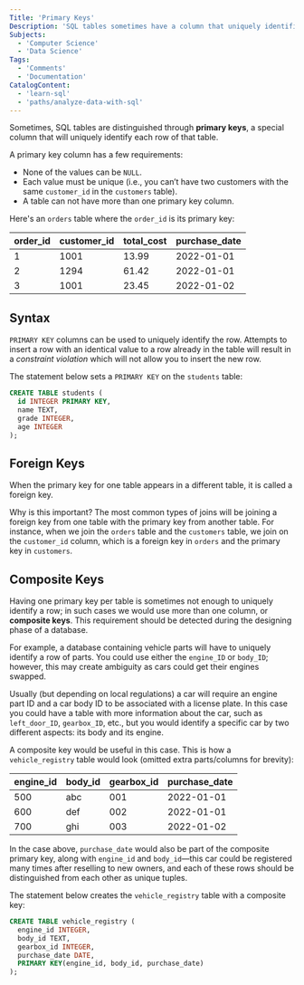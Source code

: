 ```yaml
---
Title: 'Primary Keys'
Description: 'SQL tables sometimes have a column that uniquely identifies each row of that table. These special columns are called primary keys. A primary key column has a few requirements: - None of the values can be NULL. - Each value must be unique (i.e., you can’t have two customers with the same customerid in the customers table). - A table can not have more than one primary key column. Heres an orders table where the orderid is its primary key: | orderid | customerid | totalcost | purchasedate |'
Subjects:
  - 'Computer Science'
  - 'Data Science'
Tags:
  - 'Comments'
  - 'Documentation'
CatalogContent:
  - 'learn-sql'
  - 'paths/analyze-data-with-sql'
---
```


Sometimes, SQL tables are distinguished through **primary keys**, a special column that will uniquely identify each row of that table.

A primary key column has a few requirements:

- None of the values can be `NULL`.
- Each value must be unique (i.e., you can’t have two customers with the same `customer_id` in the `customers` table).
- A table can not have more than one primary key column.

Here's an `orders` table where the `order_id` is its primary key:

| order_id | customer_id | total_cost | purchase_date |
| -------- | ----------- | ---------- | ------------- |
| 1        | 1001        | 13.99      | 2022-01-01    |
| 2        | 1294        | 61.42      | 2022-01-01    |
| 3        | 1001        | 23.45      | 2022-01-02    |

## Syntax

`PRIMARY KEY` columns can be used to uniquely identify the row. Attempts to insert a row with an identical value to a row already in the table will result in a _constraint violation_ which will not allow you to insert the new row.

The statement below sets a `PRIMARY KEY` on the `students` table:

```sql
CREATE TABLE students (
  id INTEGER PRIMARY KEY,
  name TEXT,
  grade INTEGER,
  age INTEGER
);
```

## Foreign Keys

When the primary key for one table appears in a different table, it is called a foreign key.

Why is this important? The most common types of joins will be joining a foreign key from one table with the primary key from another table. For instance, when we join the `orders` table and the `customers` table, we join on the `customer_id` column, which is a foreign key in `orders` and the primary key in `customers`.

## Composite Keys

Having one primary key per table is sometimes not enough to uniquely identify a row; in such cases we would use more than one column, or **composite keys**. This requirement should be detected during the designing phase of a database. 

For example, a database containing vehicle parts will have to uniquely identify a row of parts. You could use either the `engine_ID` or  `body_ID`; however, this may create ambiguity as cars could get their engines swapped.

Usually (but depending on local regulations) a car will require an engine part ID and a car body ID to be associated with a license plate. In this case you could have a table with more information about the car, such as `left_door_ID`, `gearbox_ID`, etc., but you would identify a specific car by two different aspects: its body and its engine. 

A composite key would be useful in this case. This is how a `vehicle_registry` table would look (omitted extra parts/columns for brevity):

| engine_id | body_id | gearbox_id | purchase_date |
| -------- | ----------- | ---------- | ------------- |
| 500        | abc        | 001      | 2022-01-01    |
| 600        | def        | 002      | 2022-01-01    |
| 700        | ghi        | 003      | 2022-01-02    |

In the case above, `purchase_date` would also be part of the composite primary key, along with `engine_id` and `body_id`—this car could be registered many times after reselling to new owners, and each of these rows should be distinguished from each other as unique tuples. 

The statement below creates the `vehicle_registry` table with a composite key:

```sql
CREATE TABLE vehicle_registry (
  engine_id INTEGER,
  body_id TEXT,
  gearbox_id INTEGER,
  purchase_date DATE,
  PRIMARY KEY(engine_id, body_id, purchase_date)
);
```